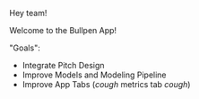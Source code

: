 Hey team!

Welcome to the Bullpen App!

"Goals":
- Integrate Pitch Design
- Improve Models and Modeling Pipeline
- Improve App Tabs (*cough* metrics tab *cough*)
